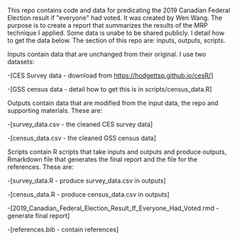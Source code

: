 This repo contains code and data for predicating the 2019 Canadian Federal Election result if "everyone" had voted. It was created by Wen Wang. The purpose is to create a report that summarizes the results of the MRP technique I applied. Some data is unabe to be shared publicly. I detail how to get the data below. The section of this repo are: inputs, outputs, scripts.

Inputs contain data that are unchanged from their original. I use two datasets:

-[CES Survey data - download from https://hodgettsp.github.io/cesR/]

-[GSS census data - detail how to get this is in scripts/census_data.R]

Outputs contain data that are modified from the input data, the repo and supporting materials. These are:

-[survey_data.csv - the cleaned CES survey data]

-[census_data.csv - the cleaned GSS census data]

Scripts contain R scripts that take inputs and outputs and produce outputs, Rmarkdown file that generates the final report and the file for the references. These are:

-[survey_data.R - produce survey_data.csv in outputs]

-[census_data.R - produce census_data.csv in outputs]

-[2019_Canadian_Federal_Election_Result_If_Everyone_Had_Voted.rmd - generate final report]

-[references.bib - contain references]

